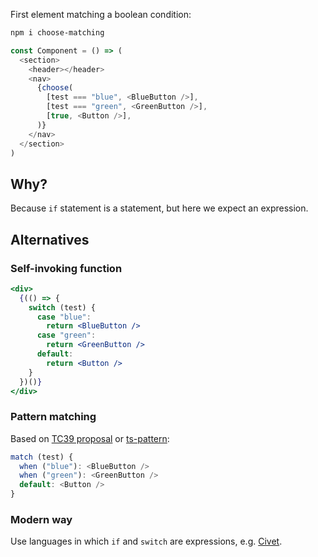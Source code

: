 First element matching a boolean condition:

```sh
npm i choose-matching
```

```ts
const Component = () => (
  <section>
    <header></header>
    <nav>
      {choose(
        [test === "blue", <BlueButton />],
        [test === "green", <GreenButton />],
        [true, <Button />],
      )}
    </nav>
  </section>
)
```

## Why?

Because `if` statement is a statement, but here we expect an expression.

## Alternatives

### Self-invoking function

```jsx
<div>
  {(() => {
    switch (test) {
      case "blue":
        return <BlueButton />
      case "green":
        return <GreenButton />
      default:
        return <Button />
    }
  })()}
</div>
```

### Pattern matching

Based on [TC39 proposal](https://github.com/tc39/proposal-pattern-matching) or [ts-pattern](https://github.com/gvergnaud/ts-pattern):

```js
match (test) {
  when ("blue"): <BlueButton />
  when ("green"): <GreenButton />
  default: <Button />
}
```

### Modern way

Use languages in which `if` and `switch` are expressions, e.g. [Civet](https://github.com/DanielXMoore/Civet).
